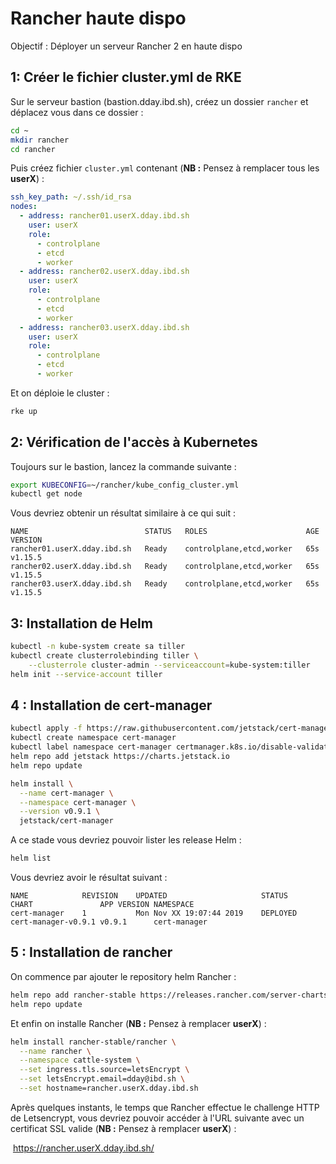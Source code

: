 # Rancher haute dispo

Objectif : Déployer un serveur Rancher 2 en haute dispo

## 1: Créer le fichier cluster.yml de RKE

Sur le serveur bastion (bastion.dday.ibd.sh), créez un dossier `rancher` et déplacez vous dans ce dossier :

```bash
cd ~
mkdir rancher
cd rancher
```

Puis créez fichier `cluster.yml` contenant (**NB :** Pensez à remplacer tous les **userX**) : 

```yaml
ssh_key_path: ~/.ssh/id_rsa
nodes:
  - address: rancher01.userX.dday.ibd.sh
    user: userX
    role:
      - controlplane
      - etcd
      - worker
  - address: rancher02.userX.dday.ibd.sh
    user: userX
    role:
      - controlplane
      - etcd
      - worker
  - address: rancher03.userX.dday.ibd.sh
    user: userX
    role:
      - controlplane
      - etcd
      - worker
```

Et on déploie le cluster :

```bash
rke up
```

## 2: Vérification de l'accès à Kubernetes

Toujours sur le bastion, lancez la commande suivante :

```bash
export KUBECONFIG=~/rancher/kube_config_cluster.yml
kubectl get node
```

Vous devriez obtenir un résultat similaire à ce qui suit :

```
NAME                          STATUS   ROLES                      AGE   VERSION
rancher01.userX.dday.ibd.sh   Ready    controlplane,etcd,worker   65s   v1.15.5
rancher02.userX.dday.ibd.sh   Ready    controlplane,etcd,worker   65s   v1.15.5
rancher03.userX.dday.ibd.sh   Ready    controlplane,etcd,worker   65s   v1.15.5
```

## 3: Installation de Helm

```bash
kubectl -n kube-system create sa tiller
kubectl create clusterrolebinding tiller \
    --clusterrole cluster-admin --serviceaccount=kube-system:tiller
helm init --service-account tiller
```

## 4 : Installation de cert-manager

```bash
kubectl apply -f https://raw.githubusercontent.com/jetstack/cert-manager/release-0.9/deploy/manifests/00-crds.yaml
kubectl create namespace cert-manager
kubectl label namespace cert-manager certmanager.k8s.io/disable-validation=true
helm repo add jetstack https://charts.jetstack.io
helm repo update

helm install \
  --name cert-manager \
  --namespace cert-manager \
  --version v0.9.1 \
  jetstack/cert-manager
```

A ce stade vous devriez pouvoir lister les release Helm :

```bash
helm list
```

Vous devriez avoir le résultat suivant :

```
NAME        	REVISION	UPDATED                 	STATUS  	CHART              	APP VERSION	NAMESPACE
cert-manager	1       	Mon Nov XX 19:07:44 2019	DEPLOYED	cert-manager-v0.9.1	v0.9.1     	cert-manager
```

## 5 : Installation de rancher

On commence par ajouter le repository helm Rancher :

```bash
helm repo add rancher-stable https://releases.rancher.com/server-charts/stable
helm repo update
```

Et enfin on installe Rancher (**NB :** Pensez à remplacer **userX**) :

```bash
helm install rancher-stable/rancher \
  --name rancher \
  --namespace cattle-system \
  --set ingress.tls.source=letsEncrypt \
  --set letsEncrypt.email=dday@ibd.sh \
  --set hostname=rancher.userX.dday.ibd.sh
```

Après quelques instants, le temps que Rancher effectue le challenge HTTP de Letsencrypt, vous devriez pouvoir accéder à l'URL suivante avec un certificat SSL valide (**NB :** Pensez à remplacer **userX**) :

​	https://rancher.userX.dday.ibd.sh/